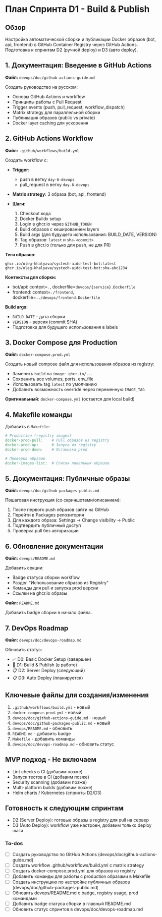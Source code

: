 <!-- cd207574-de61-4c62-aecf-354f89f3309e 9f0abf86-11c4-4000-9f59-548ba50ab91d -->
# План Спринта D1 - Build & Publish

## Обзор

Настройка автоматической сборки и публикации Docker образов (bot, api, frontend) в GitHub Container Registry через GitHub Actions. Подготовка к спринтам D2 (ручной deploy) и D3 (авто deploy).

## 1. Документация: Введение в GitHub Actions

**Файл:** `devops/doc/github-actions-guide.md`

Создать руководство на русском:

- Основы GitHub Actions и workflow
- Принципы работы с Pull Request
- Trigger events (push, pull_request, workflow_dispatch)
- Matrix strategy для параллельной сборки
- Публикация образов (public vs private)
- Docker layer caching для ускорения

## 2. GitHub Actions Workflow

**Файл:** `.github/workflows/build.yml`

Создать workflow с:

- **Trigger:** 
  - push в ветку `day-6-devops`
  - pull_request в ветку `day-6-devops`
- **Matrix strategy:** 3 образа (bot, api, frontend)
- **Шаги:**

  1. Checkout кода
  2. Docker Buildx setup
  3. Login в ghcr.io через `GITHUB_TOKEN`
  4. Build образов с кешированием layers
  5. Build args (для будущего использования: BUILD_DATE, VERSION)
  6. Tag образов: `latest` и `sha-<commit>`
  7. Push в ghcr.io (только для push, не для PR)

**Теги образов:**

```
ghcr.io/oleg-khalyava/systech-aidd-test-bot:latest
ghcr.io/oleg-khalyava/systech-aidd-test-bot:sha-abc1234
```

**Контексты для сборки:**

- bot/api: context=`.`, dockerfile=`devops/{service}.Dockerfile`
- frontend: context=`./frontend`, dockerfile=`../devops/frontend.Dockerfile`

**Build args:**

- `BUILD_DATE` - дата сборки
- `VERSION` - версия (commit SHA)
- Подготовка для будущего использования в labels

## 3. Docker Compose для Production

**Файл:** `docker-compose.prod.yml`

Создать новый compose файл для использования образов из registry:

- Заменить `build` на `image: ghcr.io/...`
- Сохранить все volumes, ports, env_file
- Использовать tag `latest` по умолчанию
- Добавить возможность override через переменную `IMAGE_TAG`

**Оригинальный:** `docker-compose.yml` (остается для local build)

## 4. Makefile команды

Добавить в `Makefile`:

```makefile
# Production (registry images)
docker-prod-pull:    # Pull образов из registry
docker-prod-up:      # Запуск из registry
docker-prod-down:    # Остановка prod

# Проверка образов
docker-images-list:  # Список локальных образов
```

## 5. Документация: Публичные образы

**Файл:** `devops/doc/github-packages-public.md`

Пошаговая инструкция (со скриншотами/описанием):

1. После первого push образов зайти на GitHub
2. Перейти в Packages репозитория
3. Для каждого образа: Settings → Change visibility → Public
4. Подтвердить публичный доступ
5. Проверка pull без авторизации

## 6. Обновление документации

**Файл:** `devops/README.md`

Добавить секции:

- Badge статуса сборки workflow
- Раздел "Использование образов из Registry"
- Команды для pull и запуска prod версии
- Ссылки на ghcr.io образы

**Файл:** `README.md`

Добавить badge сборки в начало файла.

## 7. DevOps Roadmap

**Файл:** `devops/doc/devops-roadmap.md`

Обновить статус:

- ✅ D0: Basic Docker Setup (завершен)
- 🔄 D1: Build & Publish (в работе)
- 📋 D2: Server Deploy (следующий)
- 📋 D3: Auto Deploy (планируется)

## Ключевые файлы для создания/изменения

1. `.github/workflows/build.yml` - новый
2. `docker-compose.prod.yml` - новый
3. `devops/doc/github-actions-guide.md` - новый
4. `devops/doc/github-packages-public.md` - новый
5. `devops/README.md` - обновить
6. `README.md` - добавить badge
7. `Makefile` - добавить команды
8. `devops/doc/devops-roadmap.md` - обновить статус

## MVP подход - Не включаем

- Lint checks в CI (добавим позже)
- Запуск тестов в CI (добавим позже)
- Security scanning (добавим позже)
- Multi-platform builds (добавим позже)
- Helm charts / Kubernetes (спринты D2/D3)

## Готовность к следующим спринтам

- D2 (Server Deploy): готовые образы в registry для pull на сервер
- D3 (Auto Deploy): workflow уже настроен, добавим только deploy шаги

### To-dos

- [ ] Создать руководство по GitHub Actions (devops/doc/github-actions-guide.md)
- [ ] Создать workflow .github/workflows/build.yml с matrix strategy
- [ ] Создать docker-compose.prod.yml для образов из registry
- [ ] Добавить команды для работы с production образами в Makefile
- [ ] Создать инструкцию по настройке публичных образов (devops/doc/github-packages-public.md)
- [ ] Обновить devops/README.md с badge, registry usage, prod командами
- [ ] Добавить badge статуса сборки в главный README.md
- [ ] Обновить статус спринтов в devops/doc/devops-roadmap.md